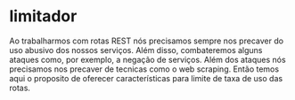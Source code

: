 # limitador
Ao trabalharmos com rotas REST nós precisamos sempre nos precaver do uso abusivo dos nossos serviços. Além disso, combateremos alguns ataques como, por exemplo, a negação de serviços. Além dos ataques nós precisamos nos precaver de tecnicas como o web scraping. Então temos aqui o proposito de oferecer características para limite de taxa de uso das rotas.
